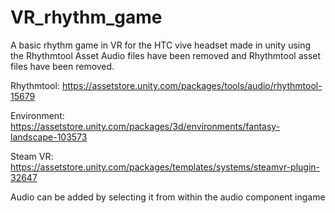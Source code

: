 # VR_rhythm_game
A basic rhythm game in VR for the HTC vive headset made in unity using the Rhythmtool Asset
Audio files have been removed and Rhythmtool asset files have been removed.

Rhythmtool: https://assetstore.unity.com/packages/tools/audio/rhythmtool-15679

Environment: https://assetstore.unity.com/packages/3d/environments/fantasy-landscape-103573

Steam VR: https://assetstore.unity.com/packages/templates/systems/steamvr-plugin-32647

Audio can be added by selecting it from within the audio component ingame
